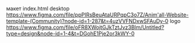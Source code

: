 макет index.html desktop https://www.figma.com/file/ppPIRsBeuAtaURPqpC3o7Z/Anim'all-Website-template-(Community)?node-id=1-287&t=4uzVVFNDxwSFAuDy-0
logo https://www.figma.com/file/oFR8XWojtGJkTztJvz3Blm/Untitled?type=design&node-id=1-4&t=DGohE1Pje2or3kWY-0
